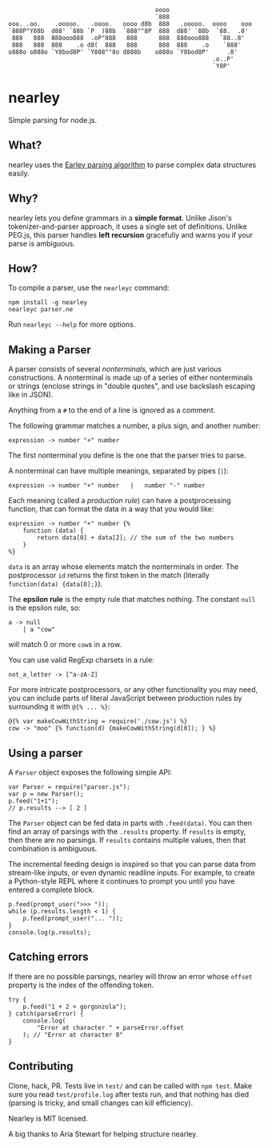                                              oooo
                                             `888
    ooo. .oo.    .ooooo.   .oooo.   oooo d8b  888   .ooooo.  oooo    ooo
    `888P"Y88b  d88' `88b `P  )88b  `888""8P  888  d88' `88b  `88.  .8'  
     888   888  888ooo888  .oP"888   888      888  888ooo888   `88..8'
     888   888  888    .o d8(  888   888      888  888    .o    `888'
    o888o o888o `Y8bod8P' `Y888""8o d888b    o888o `Y8bod8P'     .8'
                                                             .o..P'
                                                             `Y8P'


nearley
==============

Simple parsing for node.js.

What?
-----
nearley uses the [Earley parsing algorithm](earley.md) to parse complex data structures easily.

Why?
----
nearley lets you define grammars in a **simple format**. Unlike Jison's tokenizer-and-parser approach, it uses a single set of definitions. Unlike PEG.js, this parser handles **left recursion** gracefully and warns you if your parse is ambiguous.

How?
----
To compile a parser, use the `nearleyc` command:

    npm install -g nearley
    nearleyc parser.ne

Run `nearleyc --help` for more options.

Making a Parser
---------------

A parser consists of several *nonterminals*, which are just various constructions. A nonterminal is made up of a series of either nonterminals or strings (enclose strings in "double quotes", and use backslash escaping like in JSON).

Anything from a `#` to the end of a line is ignored as a comment.

The following grammar matches a number, a plus sign, and another number:

    expression -> number "+" number

The first nonterminal you define is the one that the parser tries to parse.

A nonterminal can have multiple meanings, separated by pipes (`|`):

    expression -> number "+" number   |   number "-" number

Each meaning (called a *production rule*) can have a postprocessing function, that can format the data in a way that you would like:

    expression -> number "+" number {%
        function (data) {
            return data[0] + data[2]; // the sum of the two numbers
        }
    %}

`data` is an array whose elements match the nonterminals in order. The postprocessor `id` returns the first token in the match (literally `function(data) {data[0];}`).

The **epsilon rule** is the empty rule that matches nothing. The constant `null` is the epsilon rule, so:

    a -> null
        | a "cow"

will match 0 or more `cow`s in a row.

You can use valid RegExp charsets in a rule:

    not_a_letter -> [^a-zA-Z]


For more intricate postprocessors, or any other functionality you may need, you can include parts of literal JavaScript between production rules by surrounding it with `@{% ... %}`:

    @{% var makeCowWithString = require('./cow.js') %}
    cow -> "moo" {% function(d) {makeCowWithString(d[0]); } %}

Using a parser
--------------

A `Parser` object exposes the following simple API:

    var Parser = require("parser.js");
    var p = new Parser();
    p.feed("1+1");
    // p.results --> [ 2 ]

The `Parser` object can be fed data in parts with `.feed(data)`. You can then find an array of parsings with the `.results` property. If `results` is empty, then there are no parsings. If `results` contains multiple values, then that combination is ambiguous.

The incremental feeding design is inspired so that you can parse data from stream-like inputs, or even dynamic readline inputs. For example, to create a Python-style REPL where it continues to prompt you until you have entered a complete block.

    p.feed(prompt_user(">>> "));
    while (p.results.length < 1) {
        p.feed(prompt_user("... "));
    }
    console.log(p.results);

Catching errors
---------------

If there are no possible parsings, nearley will throw an error whose `offset` property is the index of the offending token.

    try {
        p.feed("1 + 2 + gorgonzola");
    } catch(parseError) {
        console.log(
            "Error at character " + parseError.offset
        ); // "Error at character 8"
    }


Contributing
------------

Clone, hack, PR. Tests live in `test/` and can be called with `npm test`. Make sure you read `test/profile.log` after tests run, and that nothing has died (parsing is tricky, and small changes can kill efficiency).

Nearley is MIT licensed.

A big thanks to Aria Stewart for helping structure nearley.

